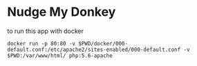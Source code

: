 # Nudge My Donkey

to run this app with docker

`docker run -p 80:80 -v $PWD/docker/000-default.conf:/etc/apache2/sites-enabled/000-default.conf -v $PWD:/var/www/html/ php:5.6-apache`